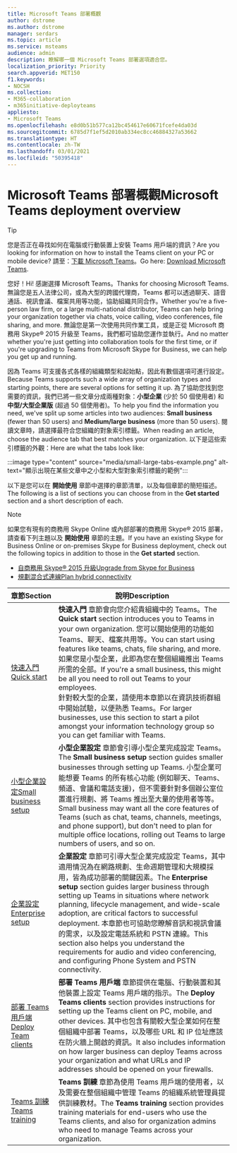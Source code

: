 ```yaml
---
title: Microsoft Teams 部署概觀
author: dstrome
ms.author: dstrome
manager: serdars
ms.topic: article
ms.service: msteams
audience: admin
description: 瞭解哪一個 Microsoft Teams 部署選項適合您。
localization_priority: Priority
search.appverid: MET150
f1.keywords:
- NOCSH
ms.collection:
- M365-collaboration
- m365initiative-deployteams
appliesto:
- Microsoft Teams
ms.openlocfilehash: e8d0b51b577ca12bc454617e60671fcefe4da03d
ms.sourcegitcommit: 6785d7f1ef5d2010ab334ec8cc46884327a53662
ms.translationtype: HT
ms.contentlocale: zh-TW
ms.lasthandoff: 03/01/2021
ms.locfileid: "50395418"
---
```

# <a name="microsoft-teams-deployment-overview"></a><span data-ttu-id="720c0-103">Microsoft Teams 部署概觀</span><span class="sxs-lookup"><span data-stu-id="720c0-103">Microsoft Teams deployment overview</span></span>

> [!TIP]
> <span data-ttu-id="720c0-104">您是否正在尋找如何在電腦或行動裝置上安裝 Teams 用戶端的資訊？</span><span class="sxs-lookup"><span data-stu-id="720c0-104">Are you looking for information on how to install the Teams client on your PC or mobile device?</span></span> <span data-ttu-id="720c0-105">請至：[下載 Microsoft Teams](https://www.microsoft.com/microsoft-teams/download-app)。</span><span class="sxs-lookup"><span data-stu-id="720c0-105">Go here: [Download Microsoft Teams](https://www.microsoft.com/microsoft-teams/download-app).</span></span>

<span data-ttu-id="720c0-106">您好！</span><span class="sxs-lookup"><span data-stu-id="720c0-106">Hi!</span></span> <span data-ttu-id="720c0-107">感謝選擇 Microsoft Teams。</span><span class="sxs-lookup"><span data-stu-id="720c0-107">Thanks for choosing Microsoft Teams.</span></span> <span data-ttu-id="720c0-108">無論您是五人法律公司，或為大型的跨國代理商，Teams 都可以透過聊天、語音通話、視訊會議、檔案共用等功能，協助組織共同合作。</span><span class="sxs-lookup"><span data-stu-id="720c0-108">Whether you're a five-person law firm, or a large multi-national distributor, Teams can help bring your organization together via chats, voice calling, video conferences, file sharing, and more.</span></span> <span data-ttu-id="720c0-109">無論您是第一次使用共同作業工具，或是正從 Microsoft 商務用 Skype® 2015 升級至 Teams，我們都可協助您運作並執行。</span><span class="sxs-lookup"><span data-stu-id="720c0-109">And no matter whether you're just getting into collaboration tools for the first time, or if you're upgrading to Teams from Microsoft Skype for Business, we can help you get up and running.</span></span>

<span data-ttu-id="720c0-110">因為 Teams 可支援各式各樣的組織類型和起始點，因此有數個選項可進行設定。</span><span class="sxs-lookup"><span data-stu-id="720c0-110">Because Teams supports such a wide array of organization types and starting points, there are several options for setting it up.</span></span> <span data-ttu-id="720c0-111">為了協助您找到您需要的資訊，我們已將一些文章分成兩種對象：**小型企業** (少於 50 個使用者) 和 **中型/大型企業版** (超過 50 個使用者)。</span><span class="sxs-lookup"><span data-stu-id="720c0-111">To help you find the information you need, we've split up some articles into two audiences: **Small business** (fewer than 50 users) and **Medium/large business** (more than 50 users).</span></span> <span data-ttu-id="720c0-112">閱讀文章時，請選擇最符合您組織的對象索引標籤。</span><span class="sxs-lookup"><span data-stu-id="720c0-112">When reading an article, choose the audience tab that best matches your organization.</span></span> <span data-ttu-id="720c0-113">以下是這些索引標籤的外觀：</span><span class="sxs-lookup"><span data-stu-id="720c0-113">Here are what the tabs look like:</span></span>

:::image type="content" source="media/small-large-tabs-example.png" alt-text="顯示出現在某些文章中之小型和大型對象索引標籤的範例":::

<span data-ttu-id="720c0-115">以下是您可以在 **開始使用** 章節中選擇的章節清單，以及每個章節的簡短描述。</span><span class="sxs-lookup"><span data-stu-id="720c0-115">The following is a list of sections you can choose from in the **Get started** section and a short description of each.</span></span>

> [!NOTE]
> <span data-ttu-id="720c0-116">如果您有現有的商務用 Skype Online 或內部部署的商務用 Skype® 2015 部署，請查看下列主題以及 **開始使用** 章節的主題。</span><span class="sxs-lookup"><span data-stu-id="720c0-116">If you have an existing Skype for Business Online or on-premises Skype for Business deployment, check out the following topics in addition to those in the **Get started** section.</span></span>
>
> - [<span data-ttu-id="720c0-117">自商務用 Skype® 2015 升級</span><span class="sxs-lookup"><span data-stu-id="720c0-117">Upgrade from Skype for Business</span></span>](upgrade-start-here.md)
> - [<span data-ttu-id="720c0-118">規劃混合式連線</span><span class="sxs-lookup"><span data-stu-id="720c0-118">Plan hybrid connectivity</span></span>](../Skype/SfbHybrid/hybrid/plan-hybrid-connectivity.md)

|<span data-ttu-id="720c0-119">章節</span><span class="sxs-lookup"><span data-stu-id="720c0-119">Section</span></span>  |<span data-ttu-id="720c0-120">說明</span><span class="sxs-lookup"><span data-stu-id="720c0-120">Description</span></span>  |
|---------|---------|
|[<span data-ttu-id="720c0-121">快速入門</span><span class="sxs-lookup"><span data-stu-id="720c0-121">Quick start</span></span>](get-started-with-teams-quick-start.md)     | <span data-ttu-id="720c0-122">**快速入門** 章節會向您介紹貴組織中的 Teams。</span><span class="sxs-lookup"><span data-stu-id="720c0-122">The **Quick start** section introduces you to Teams in your own organization.</span></span> <span data-ttu-id="720c0-123">您可以開始使用的功能如 Teams、聊天、檔案共用等。</span><span class="sxs-lookup"><span data-stu-id="720c0-123">You can start using features like teams, chats, file sharing, and more.</span></span> <br><span data-ttu-id="720c0-124">如果您是小型企業，此即為您在整個組織推出 Teams 所需的全部。</span><span class="sxs-lookup"><span data-stu-id="720c0-124">If you're a small business, this might be all you need to roll out Teams to your employees.</span></span> <br><span data-ttu-id="720c0-125">針對較大型的企業，請使用本章節以在資訊技術群組中開始試驗，以便熟悉 Teams。</span><span class="sxs-lookup"><span data-stu-id="720c0-125">For larger businesses, use this section to start a pilot amongst your information technology group so you can get familiar with Teams.</span></span>        |
|[<span data-ttu-id="720c0-126">小型企業設定</span><span class="sxs-lookup"><span data-stu-id="720c0-126">Small business setup</span></span>](deploy-small-business.md)| <span data-ttu-id="720c0-127">**小型企業設定** 章節會引導小型企業完成設定 Teams。</span><span class="sxs-lookup"><span data-stu-id="720c0-127">The **Small business setup** section guides smaller businesses through setting up Teams.</span></span> <span data-ttu-id="720c0-128">小型企業可能想要 Teams 的所有核心功能 (例如聊天、Teams、頻道、會議和電話支援)，但不需要針對多個辦公室位置進行規劃、將 Teams 推出至大量的使用者等等。</span><span class="sxs-lookup"><span data-stu-id="720c0-128">Small business may want all the core features of Teams (such as chat, teams, channels, meetings, and phone support), but don't need to plan for multiple office locations, rolling out Teams to large numbers of users, and so on.</span></span>
|[<span data-ttu-id="720c0-129">企業設定</span><span class="sxs-lookup"><span data-stu-id="720c0-129">Enterprise setup</span></span>](deploy-enterprise-overview.md)     | <span data-ttu-id="720c0-130">**企業設定** 章節可引導大型企業完成設定 Teams，其中適用情況為在網路規劃、生命週期管理和大規模採用，皆為成功部署的關鍵因素。</span><span class="sxs-lookup"><span data-stu-id="720c0-130">The **Enterprise setup** section guides larger business through setting up Teams in situations where network planning, lifecycle management, and wide-scale adoption, are critical factors to successful deployment.</span></span> <span data-ttu-id="720c0-131">本章節也可協助您瞭解音訊和視訊會議的需求，以及設定電話系統和 PSTN 連線。</span><span class="sxs-lookup"><span data-stu-id="720c0-131">This section also helps you understand the requirements for audio and video conferencing, and configuring Phone System and PSTN connectivity.</span></span>         |
|[<span data-ttu-id="720c0-132">部署 Teams 用戶端</span><span class="sxs-lookup"><span data-stu-id="720c0-132">Deploy Team clients</span></span>](get-clients.md)     | <span data-ttu-id="720c0-133">**部署 Teams 用戶端** 章節提供在電腦、行動裝置和其他裝置上設定 Teams 用戶端的指示。</span><span class="sxs-lookup"><span data-stu-id="720c0-133">The **Deploy Teams clients** section provides instructions for setting up the Teams client on PC, mobile, and other devices.</span></span> <span data-ttu-id="720c0-134">其中也包含有關較大型企業如何在整個組織中部署 Teams，以及哪些 URL 和 IP 位址應該在防火牆上開啟的資訊。</span><span class="sxs-lookup"><span data-stu-id="720c0-134">It also includes information on how larger business can deploy Teams across your organization and what URLs and IP addresses should be opened on your firewalls.</span></span>       |
|[<span data-ttu-id="720c0-135">Teams 訓練</span><span class="sxs-lookup"><span data-stu-id="720c0-135">Teams training</span></span>](training-microsoft-teams-landing-page.md)     | <span data-ttu-id="720c0-136">**Teams 訓練** 章節為使用 Teams 用戶端的使用者，以及需要在整個組織中管理 Teams 的組織系統管理員提供訓練教材。</span><span class="sxs-lookup"><span data-stu-id="720c0-136">The **Teams training** section provides training materials for end-users who use the Teams clients, and also for organization admins who need to manage Teams across your organization.</span></span>        |

